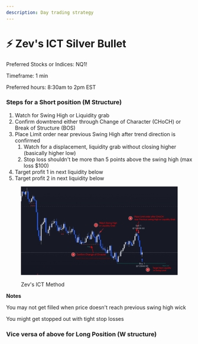 ```yaml
---
description: Day trading strategy
---
```


# ⚡ Zev's ICT Silver Bullet

Preferred Stocks or Indices: NQ1!

Timeframe: 1 min

Preferred hours: 8:30am to 2pm EST

### Steps for a Short position (M Structure)

1. Watch for Swing High or Liquidity grab
2. Confirm downtrend either through Change of Character (CHoCH) or Break of Structure (BOS)
3. Place Limit order near previous Swing High after trend direction is confirmed
   1. Watch for a displacement, liquidity grab without closing higher (basically higher low)
   2. Stop loss shouldn't be more than 5 points above the swing high (max loss $100)
4. Target profit 1 in next liquidity below
5. Target profit 2 in next liquidity below

<figure><img src="../../.gitbook/assets/image (6).png" alt=""><figcaption><p>Zev's ICT Method</p></figcaption></figure>

**Notes**

You may not get filled when price doesn't reach previous swing high wick

You might get stopped out with tight stop losses



### Vice versa of above for Long Position (W structure)





